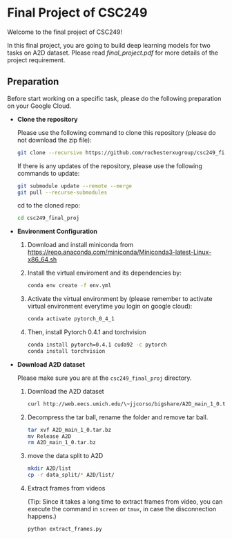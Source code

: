 # Final Project of CSC249
Welcome to the final project of CSC249!

In this final project, you are going to build deep learning models for two tasks on A2D dataset. Please read *final_project.pdf* for more details of the project requirement.



## Preparation

Before start working on a specific task, please do the following preparation on your Google Cloud.

- **Clone the repository**

  Please use the following command to clone this repository (please do not download the zip file):

  ```bash
  git clone --recursive https://github.com/rochesterxugroup/csc249_final_proj.git
  ```

  If there is any updates of the repository, please use the following commands to update:

  ```bash
  git submodule update --remote --merge
  git pull --recurse-submodules
  ```

  cd to the cloned repo:

  ```bash
  cd csc249_final_proj
  ```

- **Environment Configuration**

  1. Download and install miniconda from https://repo.anaconda.com/miniconda/Miniconda3-latest-Linux-x86_64.sh

  2. Install the virtual enviroment and its dependencies by:

     ```bash
     conda env create -f env.yml
     ```

  3. Activate the virtual environment by (please remember to activate virtual environment everytime you login on google cloud):

     ```bash
     conda activate pytorch_0_4_1
     ```

  4. Then, install Pytorch 0.4.1 and torchvision

     ```bash
     conda install pytorch=0.4.1 cuda92 -c pytorch
     conda install torchvision
     ```

- **Download A2D dataset**

  Please make sure you are at the `csc249_final_proj` directory.

  1. Download the A2D dataset

     ```bash
     curl http://web.eecs.umich.edu/\~jjcorso/bigshare/A2D_main_1_0.tar.bz --output A2D_main_1_0.tar.bz
     ```

  2. Decompress the tar ball, rename the folder and remove tar ball.

     ```bash
     tar xvf A2D_main_1_0.tar.bz
     mv Release A2D
     rm A2D_main_1_0.tar.bz
     ```

  3. move the data split to A2D

     ```bash
     mkdir A2D/list
     cp -r data_split/* A2D/list/
     ```

  4. Extract frames from videos

     (Tip: Since it takes a long time to extract frames from video, you can execute the command in  `screen` or `tmux`, in case the disconnection happens.)

     ```bash
     python extract_frames.py
     ```


